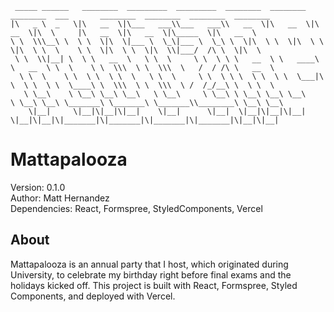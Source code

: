 ```
 _____ ______   ________  _________  _________  ________  ________  ________  ___       ________  ________  ________  ________     
|\   _ \  _   \|\   __  \|\___   ___\\___   ___\\   __  \|\   __  \|\   __  \|\  \     |\   __  \|\   __  \|\_____  \|\   __  \    
\ \  \\\__\ \  \ \  \|\  \|___ \  \_\|___ \  \_\ \  \|\  \ \  \|\  \ \  \|\  \ \  \    \ \  \|\  \ \  \|\  \\|___/  /\ \  \|\  \   
 \ \  \\|__| \  \ \   __  \   \ \  \     \ \  \ \ \   __  \ \   ____\ \   __  \ \  \    \ \  \\\  \ \  \\\  \   /  / /\ \   __  \  
  \ \  \    \ \  \ \  \ \  \   \ \  \     \ \  \ \ \  \ \  \ \  \___|\ \  \ \  \ \  \____\ \  \\\  \ \  \\\  \ /  /_/__\ \  \ \  \ 
   \ \__\    \ \__\ \__\ \__\   \ \__\     \ \__\ \ \__\ \__\ \__\    \ \__\ \__\ \_______\ \_______\ \_______\\________\ \__\ \__\
    \|__|     \|__|\|__|\|__|    \|__|      \|__|  \|__|\|__|\|__|     \|__|\|__|\|_______|\|_______|\|_______|\|_______|\|__|\|__|
```

# Mattapalooza
Version: 0.1.0</br>
Author: Matt Hernandez</br>
Dependencies: React, Formspree, StyledComponents, Vercel

## About
Mattapalooza is an annual party that I host, which originated during University, to celebrate my birthday right before final exams and the holidays kicked off. This project is built with React, Formspree, Styled Components, and deployed with Vercel.
